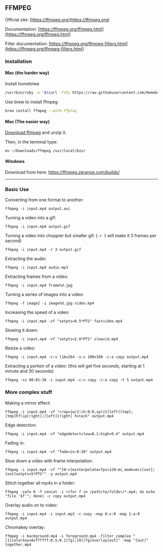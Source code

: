 ## FFMPEG

Official site: [https://ffmpeg.org](https://ffmpeg.org)

Documentation: [https://ffmpeg.org/ffmpeg.html](https://ffmpeg.org/ffmpeg.html)

Filter documentation: [https://ffmpeg.org/ffmpeg-filters.html](https://ffmpeg.org/ffmpeg-filters.html)

### Installation

#### Mac (the harder way)

Install homebrew

```bash
/usr/bin/ruby -e "$(curl -fsSL https://raw.githubusercontent.com/Homebrew/install/master/install)"
```
Use brew to install ffmpeg

```bash
brew install ffmpeg --with-ffplay
```

#### Mac (The easier way)

[Download ffmpeg](http://lav.io/ffmpeg.zip) and unzip it.

Then, in the terminal type:

```
mv ~/Downloads/ffmpeg /usr/local/bin/
```

#### Windows
Download from here:
[https://ffmpeg.zeranoe.com/builds/
](https://ffmpeg.zeranoe.com/builds/)

--------

### Basic Use

Converting from one format to another:

```
ffmpeg -i input.mp4 output.avi
```

Turning a video into a gif:

```
ffmpeg -i input.mp4 output.gif
```

Turning a video into choppier but smaller gif:
(```-r 3``` will make it 3 frames per second)

```
ffmpeg -i input.mp4 -r 3 output.gif
```

Extracting the audio:

```
ffmpeg -i input.mp4 audio.mp3
```

Extracting frames from a video:

```
ffmpeg -i input.mp4 frame%d.jpg
```

Turning a series of images into a video:

```
ffmpeg -f image2 -i image%d.jpg video.mp4
```

Increasing the speed of a video:

```
ffmpeg -i input.mp4 -vf "setpts=0.5*PTS" fastvideo.mp4
```

Slowing it down:

```
ffmpeg -i input.mp4 -vf "setpts=2.0*PTS" slowvid.mp4
```

Resize a video:

```
ffmpeg -i input.mp4 -c:v libx264 -s:v 100x100 -c:a copy output.mp4
```

Extracting a portion of a video:
(this will get five seconds, starting at 1 minute and 30 seconds)

```
ffmpeg -ss 00:01:30 -i input.mp4 -c:v copy -c:a copy -t 5 output.mp4
``` 


### More complex stuff


Making a mirror effect:

```
ffmpeg -i input.mp4 -vf "crop=iw/2:ih:0:0,split[left][tmp];[tmp]hflip[right];[left][right] hstack" output.mp4
```


Edge detection:

```
ffmpeg -i input.mp4 -vf "edgedetect=low=0.1:high=0.4" output.mp4
```

Fading in:

```
ffmpeg -i input.mp4 -vf "fade=in:0:30" output.mp4
```

Slow down a video with frame interpolation:

```
ffmpeg -i input.mp4 -vf ""[0:v]minterpolate=fps=120:mi_mode=mci[out];[out]setpts=5*PTS"" -y output.mp4
```

Stitch together all mp4s in a folder:

```
ffmpeg -safe 0 -f concat -i <(for f in /path/to/folder/*.mp4; do echo "file '$f'"; done) -c copy output.mp4
```

Overlay audio on to video:

```
ffmpeg -i input.mp4 -i input.mp3 -c copy -map 0:v:0 -map 1:a:0 output.mp4
```

Chromakey overlay:

```
ffmpeg -i background.mp4 -i foreground.mp4 -filter_complex "[1]colorkey=0xffffff:0.5:0.1[fg];[0][fg]overlay[out]" -map "[out]" together.mp4
```
